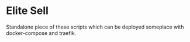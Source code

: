 Elite Sell
==========

Standalone piece of these scripts which can be deployed someplace with
docker-compose and traefik.
